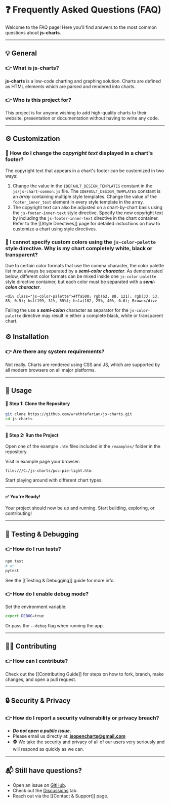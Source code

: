 # ❓ Frequently Asked Questions (FAQ)

Welcome to the FAQ page! Here you'll find answers to the most common questions about **js-charts**.

---

## 💡 General

### 👉 What is js-charts?

**js-charts** is a low-code charting and graphing solution. Charts are defined as HTML elements which are parsed and rendered into charts.

### 👉 Who is this project for?

This project is for anyone wishing to add high-quality charts to their website, presentation or documentation without having to write any code.

---

## ⚙️ Customization

### 🦶 How do I change the *copyright text* displayed in a chart's footer?

The copyright text that appears in a chart's footer can be customized in two ways:

 1. Change the value in the `IDEFAULT_DESIGN_TEMPLATES` constant in the `js/js-chart-common.js` file. The `IDEFAULT_DESIGN_TEMPLATES` constant is an *array* containing multiple style templates. Change the value of the `footer_inner_text` element in every style template in the array.
 2. The copyright text can also be adjusted on a chart-by-chart basis using the `js-footer-inner-text` style directive. Specify the new copyright text by including the `js-footer-inner-text` directive in the chart container. Refer to the [[Style Directives]] page for detailed instuctions on how to customize a chart using style directives.

### 🎨 I cannot specify custom colors using the `js-color-palette` style directive. Why is my chart completely white, black or transparent?

Due to certain color formats that use the comma character, the color palette list must always be separated by a ***semi-color character***. As demonstrated below, different color formats can be mixed inside one `js-color-palette` style directive container, but each color must be separated with a ***semi-colon character***.

```
<div class="js-color-palette">#ffa500; rgb(62, 88, 121); rgb(33, 53, 85, 0.5); hsl(199, 31%, 55%); hsla(182, 25%, 40%, 0.6); Brown</div>
```

Failing the use a ***semi-colon*** character as separator for the `js-color-palette` directive may result in either a complete black, white or transparent chart.


## ⚙️ Installation

### 👉 Are there any system requirements?

Not really. Charts are rendered using CSS and JS, which are supported by all modern browsers on all major platforms.

---

## 🚀 Usage

#### 🧱 Step 1: Clone the Repository

```bash
git clone https://github.com/wrathtafarian/js-charts.git
cd js-charts
```

---

#### 🚀 Step 2: Run the Project

Open one of the example `.htm` files included in the `/examples/` folder in the repository.

Visit in example page your browser:

```
file:///C:/js-charts/poc-pie-light.htm
```

Start playing around with different chart types.

---

#### ✅ You're Ready!

Your project should now be up and running. Start building, exploring, or contributing!

---

## 🧪 Testing & Debugging

### 👉 How do I run tests?

```bash
npm test
# or
pytest
```

See the [[Testing & Debugging]] guide for more info.

### 👉 How do I enable debug mode?

Set the environment variable:

```bash
export DEBUG=true
```

Or pass the `--debug` flag when running the app.

---

## 🙋‍♀️ Contributing

### 👉 How can I contribute?

Check out the [[Contributing Guide]] for steps on how to fork, branch, make changes, and open a pull request.

---

## 🔒 Security & Privacy

### 👉 How do I report a security vulnerability or privacy breach?

- ***Do not open a public issue.***
- Please email us directly at: **jsopencharts@gmail.com**
- 🕵️ We take the security and privacy of all of our users very seriously and will respond as quickly as we can.

---

## 📬 Still have questions?

- Open an issue on [GitHub](https://github.com/wrathtafarian/js-charts/issues).
- Check out the [Discussions](https://github.com/wrathtafarian/js-charts/discussions) tab.
- Reach out via the [[Contact & Support]] page.
